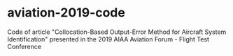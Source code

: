 # aviation-2019-code
Code of article "Collocation-Based Output-Error Method for Aircraft System Identification" presented in the 2019 AIAA Aviation Forum - Flight Test Conference
